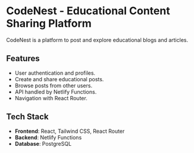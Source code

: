 # CodeNest - Educational Content Sharing Platform  
CodeNest is a platform to post and explore educational blogs and articles.  

## Features  
- User authentication and profiles.  
- Create and share educational posts.  
- Browse posts from other users.  
- API handled by Netlify Functions.  
- Navigation with React Router.  

## Tech Stack  
- **Frontend**: React, Tailwind CSS, React Router  
- **Backend**: Netlify Functions  
- **Database**: PostgreSQL  
